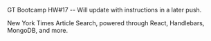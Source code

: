 GT Bootcamp HW#17 -- Will update with instructions in a later push. 

New York Times Article Search, powered through React, Handlebars, MongoDB, and more. 
